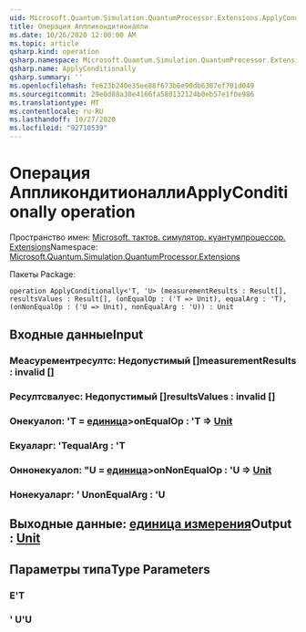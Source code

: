 ```yaml
---
uid: Microsoft.Quantum.Simulation.QuantumProcessor.Extensions.ApplyConditionally
title: Операция Аппликондитионалли
ms.date: 10/26/2020 12:00:00 AM
ms.topic: article
qsharp.kind: operation
qsharp.namespace: Microsoft.Quantum.Simulation.QuantumProcessor.Extensions
qsharp.name: ApplyConditionally
qsharp.summary: ''
ms.openlocfilehash: fe623b240e35ee88f673b6e90db6307ef701d049
ms.sourcegitcommit: 29e0d88a30e4166fa580132124b0eb57e1f0e986
ms.translationtype: MT
ms.contentlocale: ru-RU
ms.lasthandoff: 10/27/2020
ms.locfileid: "92710539"
---
```

# <a name="applyconditionally-operation"></a><span data-ttu-id="5fb7d-102">Операция Аппликондитионалли</span><span class="sxs-lookup"><span data-stu-id="5fb7d-102">ApplyConditionally operation</span></span>

<span data-ttu-id="5fb7d-103">Пространство имен: [Microsoft. тактов. симулятор. куантумпроцессор. Extensions](xref:Microsoft.Quantum.Simulation.QuantumProcessor.Extensions)</span><span class="sxs-lookup"><span data-stu-id="5fb7d-103">Namespace: [Microsoft.Quantum.Simulation.QuantumProcessor.Extensions](xref:Microsoft.Quantum.Simulation.QuantumProcessor.Extensions)</span></span>

<span data-ttu-id="5fb7d-104">Пакеты [](https://nuget.org/packages/)</span><span class="sxs-lookup"><span data-stu-id="5fb7d-104">Package: [](https://nuget.org/packages/)</span></span>




```qsharp
operation ApplyConditionally<'T, 'U> (measurementResults : Result[], resultsValues : Result[], (onEqualOp : ('T => Unit), equalArg : 'T), (onNonEqualOp : ('U => Unit), nonEqualArg : 'U)) : Unit
```


## <a name="input"></a><span data-ttu-id="5fb7d-105">Входные данные</span><span class="sxs-lookup"><span data-stu-id="5fb7d-105">Input</span></span>

### <a name="measurementresults--__invalidresult__"></a><span data-ttu-id="5fb7d-106">Меасурементресултс: __Недопустимый <Result>__ []</span><span class="sxs-lookup"><span data-stu-id="5fb7d-106">measurementResults : __invalid<Result>__ []</span></span>




### <a name="resultsvalues--__invalidresult__"></a><span data-ttu-id="5fb7d-107">Ресултсвалуес: __Недопустимый <Result>__ []</span><span class="sxs-lookup"><span data-stu-id="5fb7d-107">resultsValues : __invalid<Result>__ []</span></span>




### <a name="onequalop--t--unit"></a><span data-ttu-id="5fb7d-108">Онекуалоп: 'T = [единица](xref:microsoft.quantum.lang-ref.unit)></span><span class="sxs-lookup"><span data-stu-id="5fb7d-108">onEqualOp : 'T => [Unit](xref:microsoft.quantum.lang-ref.unit)</span></span> 




### <a name="equalarg--t"></a><span data-ttu-id="5fb7d-109">Екуаларг: 'T</span><span class="sxs-lookup"><span data-stu-id="5fb7d-109">equalArg : 'T</span></span>




### <a name="onnonequalop--u--unit"></a><span data-ttu-id="5fb7d-110">Оннонекуалоп: "U = [единица](xref:microsoft.quantum.lang-ref.unit)></span><span class="sxs-lookup"><span data-stu-id="5fb7d-110">onNonEqualOp : 'U => [Unit](xref:microsoft.quantum.lang-ref.unit)</span></span> 




### <a name="nonequalarg--u"></a><span data-ttu-id="5fb7d-111">Нонекуаларг: ' U</span><span class="sxs-lookup"><span data-stu-id="5fb7d-111">nonEqualArg : 'U</span></span>





## <a name="output--unit"></a><span data-ttu-id="5fb7d-112">Выходные данные: [единица измерения](xref:microsoft.quantum.lang-ref.unit)</span><span class="sxs-lookup"><span data-stu-id="5fb7d-112">Output : [Unit](xref:microsoft.quantum.lang-ref.unit)</span></span>



## <a name="type-parameters"></a><span data-ttu-id="5fb7d-113">Параметры типа</span><span class="sxs-lookup"><span data-stu-id="5fb7d-113">Type Parameters</span></span>

### <a name="t"></a><span data-ttu-id="5fb7d-114">Е</span><span class="sxs-lookup"><span data-stu-id="5fb7d-114">'T</span></span>


### <a name="u"></a><span data-ttu-id="5fb7d-115">' U</span><span class="sxs-lookup"><span data-stu-id="5fb7d-115">'U</span></span>

